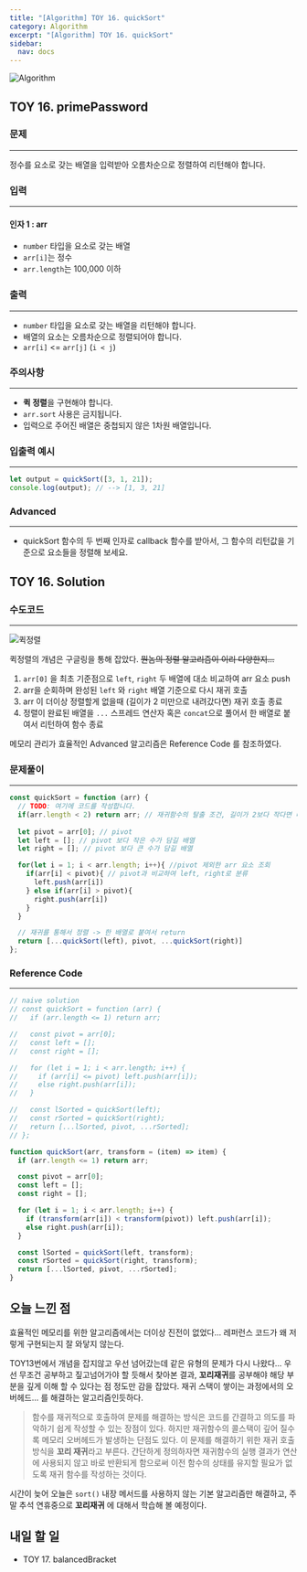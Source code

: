 ```yaml
---
title: "[Algorithm] TOY 16. quickSort"
category: Algorithm
excerpt: "[Algorithm] TOY 16. quickSort"
sidebar:
  nav: docs
---
```


![Algorithm](https://user-images.githubusercontent.com/83164003/131701318-f0ff36c4-1fcc-4f21-b978-18a9d8ec3386.jpg)
## TOY 16. primePassword
### 문제
---
정수를 요소로 갖는 배열을 입력받아 오름차순으로 정렬하여 리턴해야 합니다.

### 입력
---
#### 인자 1 : arr
- `number` 타입을 요소로 갖는 배열
- `arr[i]`는 정수
- `arr.length`는 100,000 이하
### 출력
---
- `number` 타입을 요소로 갖는 배열을 리턴해야 합니다.
- 배열의 요소는 오름차순으로 정렬되어야 합니다.
- `arr[i]` <= `arr[j]` (`i < j`)


### 주의사항
---
- **퀵 정렬**을 구현해야 합니다.
- `arr.sort` 사용은 금지됩니다.
- 입력으로 주어진 배열은 중첩되지 않은 1차원 배열입니다.

### 입출력 예시
---
```javascript
let output = quickSort([3, 1, 21]);
console.log(output); // --> [1, 3, 21]
```

### Advanced
---
- quickSort 함수의 두 번째 인자로 callback 함수를 받아서, 그 함수의 리턴값을 기준으로 요소들을 정렬해 보세요.

## TOY 16. Solution
### 수도코드
---
![퀵정렬](https://user-images.githubusercontent.com/83164003/133280873-516a69e5-dafd-48f4-83ac-e1c3d39e4a3d.png)

퀵정렬의 개념은 구글링을 통해 잡았다. ~~뭔놈의 정렬 알고리즘이 이리 다양한지...~~

1. `arr[0]` 을 최초 기준점으로 `left`, `right` 두 배열에 대소 비교하여 arr 요소 push
2.  arr을 순회하며 완성된 `left` 와 `right` 배열 기준으로 다시 재귀 호출
3.  arr 이 더이상 정렬할게 없을때 (길이가 2 미만으로 내려갔다면) 재귀 호출 종료
4.  정렬이 완료된 배열을 `...` 스프레드 연산자 혹은 `concat`으로 풀어서 한 배열로 붙여서 리턴하여 함수 종료

메모리 관리가 효율적인 Advanced 알고리즘은 Reference Code 를 참조하였다.
### 문제풀이
---
```javascript 
const quickSort = function (arr) {
  // TODO: 여기에 코드를 작성합니다.
  if(arr.length < 2) return arr; // 재귀함수의 탈출 조건, 길이가 2보다 작다면 더이상 정렬할게 없다.
  
  let pivot = arr[0]; // pivot
  let left = []; // pivot 보다 작은 수가 담길 배열
  let right = []; // pivot 보다 큰 수가 담길 배열

  for(let i = 1; i < arr.length; i++){ //pivot 제외한 arr 요소 조회
    if(arr[i] < pivot){ // pivot과 비교하여 left, right로 분류
      left.push(arr[i])
    } else if(arr[i] > pivot){
      right.push(arr[i])
    }
  }

  // 재귀를 통해서 정렬 -> 한 배열로 붙여서 return
  return [...quickSort(left), pivot, ...quickSort(right)]
};
```
### Reference Code
---
```javascript
// naive solution
// const quickSort = function (arr) {
//   if (arr.length <= 1) return arr;

//   const pivot = arr[0];
//   const left = [];
//   const right = [];

//   for (let i = 1; i < arr.length; i++) {
//     if (arr[i] <= pivot) left.push(arr[i]);
//     else right.push(arr[i]);
//   }

//   const lSorted = quickSort(left);
//   const rSorted = quickSort(right);
//   return [...lSorted, pivot, ...rSorted];
// };

function quickSort(arr, transform = (item) => item) {
  if (arr.length <= 1) return arr;

  const pivot = arr[0];
  const left = [];
  const right = [];

  for (let i = 1; i < arr.length; i++) {
    if (transform(arr[i]) < transform(pivot)) left.push(arr[i]);
    else right.push(arr[i]);
  }

  const lSorted = quickSort(left, transform);
  const rSorted = quickSort(right, transform);
  return [...lSorted, pivot, ...rSorted];
}
```
## 오늘 느낀 점
효율적인 메모리를 위한 알고리즘에서는 더이상 진전이 없었다... 레퍼런스 코드가 왜 저렇게 구현되는지 잘 와닿지 않는다. 

TOY13번에서 개념을 잡지않고 우선 넘어갔는데 같은 유형의 문제가 다시 나왔다... 우선 무조건 공부하고 짚고넘어가야 할 듯해서 찾아본 결과, **꼬리재귀**를 공부해야 해당 부분을 깊게 이해 할 수 있다는 점 정도만 감을 잡았다. 재귀 스택이 쌓이는 과정에서의 오버헤드... 를 해결하는 알고리즘인듯하다.

> 함수를 재귀적으로 호출하여 문제를 해결하는 방식은 코드를 간결하고 의도를 파악하기 쉽게 작성할 수 있는 장점이 있다. 하지만 재귀함수의 콜스택이 깊어 질수록 메모리 오버헤드가 발생하는 단점도 있다. 이 문제를 해결하기 위한 재귀 호출 방식을 **꼬리 재귀**라고 부른다. 간단하게 정의하자면 재귀함수의 실행 결과가 연산에 사용되지 않고 바로 반환되게 함으로써 이전 함수의 상태를 유지할 필요가 없도록 재귀 함수를 작성하는 것이다.
	
시간이 늦어 오늘은 `sort()` 내장 메서드를 사용하지 않는 기본 알고리즘만 해결하고, 주말 추석 연휴중으로 **꼬리재귀** 에 대해서 학습해 볼 예정이다.
	
## 내일 할 일
- TOY 17. balancedBracket
